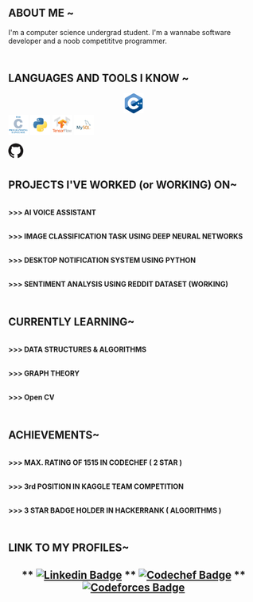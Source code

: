 ## ABOUT ME ~
 I'm a computer science undergrad student. I'm a wannabe software developer and a noob competititve programmer.</center>

## <br> LANGUAGES AND TOOLS I KNOW ~

<center><img src="https://raw.githubusercontent.com/github/explore/80688e429a7d4ef2fca1e82350fe8e3517d3494d/topics/cpp/cpp.png" width="40px" class="center" /> </center>

<img src="https://raw.githubusercontent.com/github/explore/80688e429a7d4ef2fca1e82350fe8e3517d3494d/topics/c/c.png" width="40px" />

<img src="https://raw.githubusercontent.com/github/explore/80688e429a7d4ef2fca1e82350fe8e3517d3494d/topics/python/python.png" width="40px" />

<img src="https://raw.githubusercontent.com/github/explore/80688e429a7d4ef2fca1e82350fe8e3517d3494d/topics/tensorflow/tensorflow.png" width="40px" />

<img src="https://raw.githubusercontent.com/github/explore/80688e429a7d4ef2fca1e82350fe8e3517d3494d/topics/mysql/mysql.png" width="40px" />



<img align="left" alt="GitHub" width="30px" src="https://raw.githubusercontent.com/github/explore/78df643247d429f6cc873026c0622819ad797942/topics/github/github.png" /><br>

## <br>  PROJECTS I'VE WORKED (or WORKING) ON~

<br> <b>>>> AI VOICE ASSISTANT
    
<br> <b>>>> IMAGE CLASSIFICATION TASK USING DEEP NEURAL NETWORKS

<br> <b>>>> DESKTOP NOTIFICATION SYSTEM USING PYTHON

<br>>>> SENTIMENT ANALYSIS USING REDDIT DATASET (WORKING) </b>

## <br> CURRENTLY LEARNING~
<br> <b> >>> DATA STRUCTURES & ALGORITHMS </b>

<br> <b> >>> GRAPH THEORY </b>

<br> <b> >>> Open CV </b>

## <br> ACHIEVEMENTS~
<br> <b> >>> MAX. RATING OF 1515 IN CODECHEF ( 2 STAR ) </b>
    
<br> <b> >>> 3rd POSITION IN KAGGLE TEAM COMPETITION
    
 <br>    >>> 3 STAR BADGE HOLDER IN HACKERRANK ( ALGORITHMS ) </b>

## <br>  LINK TO MY PROFILES~

## <center> ** [![Linkedin Badge](https://img.shields.io/badge/-Debosmit_Neogi-blue?style=flat-square&logo=Linkedin&logoColor=white&link=https://www.linkedin.com/in/debosmit-neogi/)](https://www.linkedin.com/in/debosmit-neogi/)  ** [![Codechef Badge](https://img.shields.io/badge/-debosmit-c14438?style=flat-square&labelColor=9a7b4ff&logo=codechef&logoColor=whitelink=https://www.codechef.com/users/debosmit)](www.codechef.com/users/debosmit)  ** [![Codeforces Badge](https://img.shields.io/badge/-debosmit__2001-03a57a?style=flat-square&labelColor=FFFFFF&logo=codeforces&logoColor=whitelink=https://https://codeforces.com/profile/debosmit_2001)](https://codeforces.com/profile/debosmit_2001)</center>


